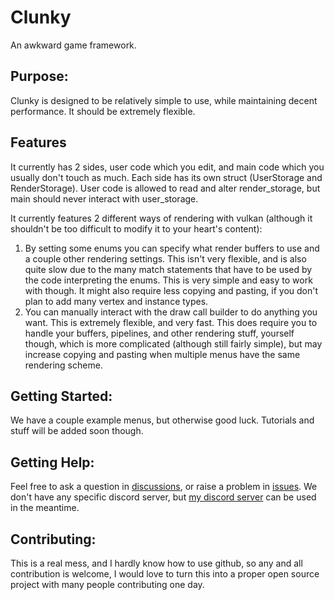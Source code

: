# Clunky
An awkward game framework.

## Purpose:
Clunky is designed to be relatively simple to use, while maintaining decent performance. It should be extremely flexible.

## Features
It currently has 2 sides, user code which you edit, and main code which you usually don't touch as much. Each side has its own struct (UserStorage and RenderStorage). User code is allowed to read and alter render_storage, but main should never interact with user_storage.

It currently features 2 different ways of rendering with vulkan (although it shouldn't be too difficult to modify it to your heart's content):
1. By setting some enums you can specify what render buffers to use and a couple other rendering settings. This isn't very flexible, and is also quite slow due to the many match statements that have to be used by the code interpreting the enums. This is very simple and easy to work with though. It might also require less copying and pasting, if you don't plan to add many vertex and instance types.
2. You can manually interact with the draw call builder to do anything you want. This is extremely flexible, and very fast. This does require you to handle your buffers, pipelines, and other rendering stuff, yourself though, which is more complicated (although still fairly simple), but may increase copying and pasting when multiple menus have the same rendering scheme.

## Getting Started:
We have a couple example menus, but otherwise good luck. Tutorials and stuff will be added soon though.

## Getting Help:
Feel free to ask a question in [discussions](https://github.com/coolcatcoder/Clunky/discussions), or raise a problem in [issues](https://github.com/coolcatcoder/Clunky/issues).
We don't have any specific discord server, but [my discord server](https://discord.gg/43yfpHxVrz) can be used in the meantime.

## Contributing:
This is a real mess, and I hardly know how to use github, so any and all contribution is welcome, I would love to turn this into a proper open source project with many people contributing one day.
